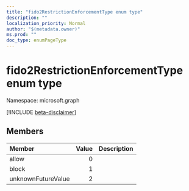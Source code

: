 ```yaml
---
title: "fido2RestrictionEnforcementType enum type"
description: ""
localization_priority: Normal
author: "$(metadata.owner)"
ms.prod: ""
doc_type: enumPageType
---
```


# fido2RestrictionEnforcementType enum type

Namespace: microsoft.graph

[!INCLUDE [beta-disclaimer](../../includes/beta-disclaimer.md)]

## Members

| Member             | Value | Description |
| :----------------- | ----: | :---------- |
| allow              | 0     |             |
| block              | 1     |             |
| unknownFutureValue | 2     |             |
